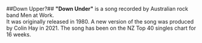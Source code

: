 ##Down Upper?##
<b>"Down Under"</b> is a song recorded by Australian rock band Men at Work. <br>
It was originally released in 1980. A new version of the song was produced by Colin Hay in 2021. The song has been on the NZ Top 40 singles chart for 16 weeks.
